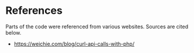 # References

Parts of the code were referenced from various websites. Sources are cited below.

* https://weichie.com/blog/curl-api-calls-with-php/
